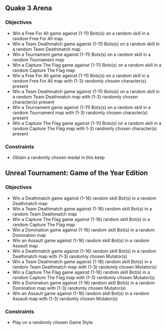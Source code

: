 ## Quake 3 Arena
### Objectives
- Win a Free For All game against (1-11) Bots(s) on a random skill in a random Free For All map
- Win a Team Deathmatch game against (1-11) Bots(s) on a random skill in a random Team Deathmatch map
- Win a Tournament game against (1-11) Bots(s) on a random skill in a random Tournament map
- Win a Capture The Flag game against (1-11) Bots(s) on a random skill in a random Capture The Flag map
- Win a Free For All game against (1-11) Bots(s) on a random skill in a random Free For All map with (1-3) randomly chosen character(s) present
- Win a Team Deathmatch game against (1-11) Bots(s) on a random skill in a random Team Deathmatch map with (1-3) randomly chosen character(s) present
- Win a Tournament game against (1-11) Bots(s) on a random skill in a random Tournament map with (1-3) randomly chosen character(s) present
- Win a Capture The Flag game against (1-11) Bots(s) on a random skill in a random Capture The Flag map with 1-3) randomly chosen character(s) present

### Constraints
- Obtain a randomly chosen medal in this keep

## Unreal Tournament: Game of the Year Edition
### Objectives
- Win a Deathmatch game against (1-16) random skill Bot(s) in a random Deathmatch map
- Win a Team Deathmatch game against (1-16) random skill Bot(s) in a random Team Deathmatch map
- Win a Capture The Flag game against (1-16) random skill Bot(s) in a random Capture The Flag map
- Win a Domination game against (1-16) random skill Bot(s) in a random Domination map
- Win an Assault game against (1-16) random skill Bot(s) in a random Assault map
- Win a Deathmatch game against (1-16) random skill Bot(s) in a random Deathmatch map with (1-3) randomly chosen Mutator(s)
- Win a Team Deathmatch game against (1-16) random skill Bot(s) in a random Team Deathmatch map with (1-3) randomly chosen Mutator(s)
- Win a Capture The Flag game against (1-16) random skill Bot(s) in a random Capture The Flag map with (1-3) randomly chosen Mutator(s)
- Win a Domination game against (1-16) random skill Bot(s) in a random Domination map with (1-3) randomly chosen Mutator(s)
- Win an Assault game against (1-16) random skill Bot(s) in a random Assault map with (1-3) randomly chosen Mutator(s)

### Constraints
- Play on a randomly chosen Game Style
